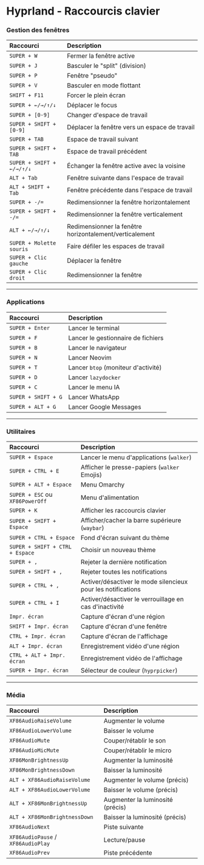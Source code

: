 # Hyprland - Raccourcis clavier

### Gestion des fenêtres

| Raccourci | Description |
| :--- | :--- |
| `SUPER + W` | Fermer la fenêtre active |
| `SUPER + J` | Basculer le "split" (division) |
| `SUPER + P` | Fenêtre "pseudo" |
| `SUPER + V` | Basculer en mode flottant |
| `SHIFT + F11` | Forcer le plein écran |
| `SUPER + ←/→/↑/↓` | Déplacer le focus |
| `SUPER + [0-9]` | Changer d'espace de travail |
| `SUPER + SHIFT + [0-9]` | Déplacer la fenêtre vers un espace de travail |
| `SUPER + TAB` | Espace de travail suivant |
| `SUPER + SHIFT + TAB` | Espace de travail précédent |
| `SUPER + SHIFT + ←/→/↑/↓` | Échanger la fenêtre active avec la voisine |
| `ALT + Tab` | Fenêtre suivante dans l'espace de travail |
| `ALT + SHIFT + Tab` | Fenêtre précédente dans l'espace de travail |
| `SUPER + -/=` | Redimensionner la fenêtre horizontalement |
| `SUPER + SHIFT + -/=` | Redimensionner la fenêtre verticalement |
| `ALT + ←/→/↑/↓` | Redimensionner la fenêtre horizontalement/verticalement |
| `SUPER + Molette souris` | Faire défiler les espaces de travail |
| `SUPER + Clic gauche` | Déplacer la fenêtre |
| `SUPER + Clic droit` | Redimensionner la fenêtre |

---

### Applications

| Raccourci | Description |
| :--- | :--- |
| `SUPER + Enter` | Lancer le terminal |
| `SUPER + F` | Lancer le gestionnaire de fichiers |
| `SUPER + B` | Lancer le navigateur |
| `SUPER + N` | Lancer Neovim |
| `SUPER + T` | Lancer `btop` (moniteur d'activité) |
| `SUPER + D` | Lancer `lazydocker` |
| `SUPER + C` | Lancer le menu IA |
| `SUPER + SHIFT + G` | Lancer WhatsApp |
| `SUPER + ALT + G` | Lancer Google Messages |

---

### Utilitaires

| Raccourci | Description |
| :--- | :--- |
| `SUPER + Espace` | Lancer le menu d'applications (`walker`) |
| `SUPER + CTRL + E` | Afficher le presse-papiers (`walker` Emojis) |
| `SUPER + ALT + Espace` | Menu Omarchy |
| `SUPER + ESC` ou `XF86PowerOff` | Menu d'alimentation |
| `SUPER + K` | Afficher les raccourcis clavier |
| `SUPER + SHIFT + Espace` | Afficher/cacher la barre supérieure (`waybar`) |
| `SUPER + CTRL + Espace` | Fond d'écran suivant du thème |
| `SUPER + SHIFT + CTRL + Espace` | Choisir un nouveau thème |
| `SUPER + ,` | Rejeter la dernière notification |
| `SUPER + SHIFT + ,` | Rejeter toutes les notifications |
| `SUPER + CTRL + ,` | Activer/désactiver le mode silencieux pour les notifications |
| `SUPER + CTRL + I` | Activer/désactiver le verrouillage en cas d'inactivité |
| `Impr. écran` | Capture d'écran d'une région |
| `SHIFT + Impr. écran` | Capture d'écran d'une fenêtre |
| `CTRL + Impr. écran` | Capture d'écran de l'affichage |
| `ALT + Impr. écran` | Enregistrement vidéo d'une région |
| `CTRL + ALT + Impr. écran` | Enregistrement vidéo de l'affichage |
| `SUPER + Impr. écran` | Sélecteur de couleur (`hyprpicker`) |

---

### Média

| Raccourci | Description |
| :--- | :--- |
| `XF86AudioRaiseVolume` | Augmenter le volume |
| `XF86AudioLowerVolume` | Baisser le volume |
| `XF86AudioMute` | Couper/rétablir le son |
| `XF86AudioMicMute` | Couper/rétablir le micro |
| `XF86MonBrightnessUp` | Augmenter la luminosité |
| `XF86MonBrightnessDown` | Baisser la luminosité |
| `ALT + XF86AudioRaiseVolume` | Augmenter le volume (précis) |
| `ALT + XF86AudioLowerVolume` | Baisser le volume (précis) |
| `ALT + XF86MonBrightnessUp` | Augmenter la luminosité (précis) |
| `ALT + XF86MonBrightnessDown` | Baisser la luminosité (précis) |
| `XF86AudioNext` | Piste suivante |
| `XF86AudioPause` / `XF86AudioPlay` | Lecture/pause |
| `XF86AudioPrev` | Piste précédente |
